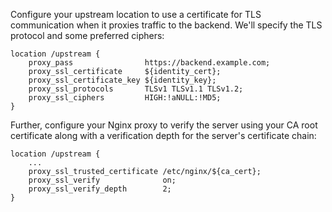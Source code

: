 Configure your upstream location to use a certificate for TLS communication when it proxies traffic to the backend. We'll specify the TLS protocol and some preferred ciphers:

```nginx
location /upstream {
    proxy_pass                https://backend.example.com;
    proxy_ssl_certificate     ${identity_cert};
    proxy_ssl_certificate_key ${identity_key};
    proxy_ssl_protocols       TLSv1 TLSv1.1 TLSv1.2;
    proxy_ssl_ciphers         HIGH:!aNULL:!MD5;
}
```

Further, configure your Nginx proxy to verify the server using your CA root certificate along with a verification depth for the server's certificate chain:

```nginx
location /upstream {
    ...
    proxy_ssl_trusted_certificate /etc/nginx/${ca_cert};
    proxy_ssl_verify              on;
    proxy_ssl_verify_depth        2;
}
```
